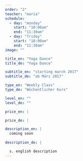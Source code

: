 ```yaml
---
order: "2"
teacher: "maria"
schedule:
  - day: "monday"
    start: "10:00am"
    end: "11:30am"
  - day: "friday"
    start: "10:00am"
    end: "11:30am"
image: ""

title_en: "Yoga Dance"
title_de: "Yoga Dance"

subtitle_en: "starting march 2017"
subtitle_de: "ab März 2017"

type_en: "Weekly Class"
type_de: "Wöchentlicher Kurs"

level_en: ""
level_de: ""

price_en: |

price_de: |

description_en: |
  coming soon
  
description_de: |

  s. english description
---
```

